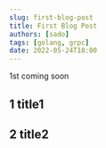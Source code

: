 ```yaml
---
slug: first-blog-post
title: First Blog Post
authors: [sado]
tags: [golang, grpc]
date: 2022-05-24T18:00
---
```


1st coming soon


## 1 title1

## 2 title2
